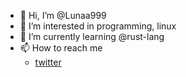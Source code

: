 - 👋 Hi, I’m @Lunaa999
- 👀 I’m interested in programming, linux
- 🌱 I’m currently learning @rust-lang
- 📫 How to reach me
  - [twitter](https://twitter.com/lunaa999_)
